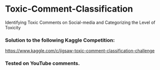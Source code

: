 # Toxic-Comment-Classification
Identifying Toxic Comments on Social-media and Categorizing the Level of Toxicity

### Solution to the following Kaggle Competition:
https://www.kaggle.com/c/jigsaw-toxic-comment-classification-challenge

### Tested on YouTube comments.

